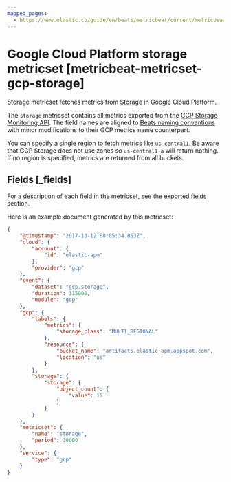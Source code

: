 ```yaml
---
mapped_pages:
  - https://www.elastic.co/guide/en/beats/metricbeat/current/metricbeat-metricset-gcp-storage.html
---
```


<!-- This file is generated! See scripts/docs_collector.py -->

# Google Cloud Platform storage metricset [metricbeat-metricset-gcp-storage]

Storage metricset fetches metrics from [Storage](https://cloud.google.com/storage/) in Google Cloud Platform.

The `storage` metricset contains all metrics exported from the [GCP Storage Monitoring API](https://cloud.google.com/monitoring/api/metrics_gcp#gcp-storage). The field names are aligned to [Beats naming conventions](/extend/event-conventions.md) with minor modifications to their GCP metrics name counterpart.

You can specify a single region to fetch metrics like `us-central1`. Be aware that GCP Storage does not use zones so `us-central1-a` will return nothing. If no region is specified, metrics are returned from all buckets.

## Fields [_fields]

For a description of each field in the metricset, see the [exported fields](/reference/metricbeat/exported-fields-gcp.md) section.

Here is an example document generated by this metricset:

```json
{
    "@timestamp": "2017-10-12T08:05:34.853Z",
    "cloud": {
        "account": {
            "id": "elastic-apm"
        },
        "provider": "gcp"
    },
    "event": {
        "dataset": "gcp.storage",
        "duration": 115000,
        "module": "gcp"
    },
    "gcp": {
        "labels": {
            "metrics": {
                "storage_class": "MULTI_REGIONAL"
            },
            "resource": {
                "bucket_name": "artifacts.elastic-apm.appspot.com",
                "location": "us"
            }
        },
        "storage": {
            "storage": {
                "object_count": {
                    "value": 15
                }
            }
        }
    },
    "metricset": {
        "name": "storage",
        "period": 10000
    },
    "service": {
        "type": "gcp"
    }
}
```
